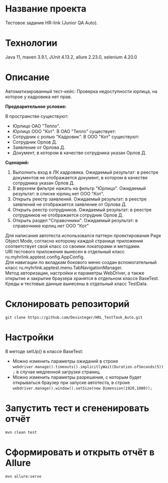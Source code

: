 # Название проекта

Тестовое задание HR-link (Junior QA Auto).

# Технологии

Java 11, maven 3.9.1, JUnit 4.13.2, allure 2.23.0, selenium 4.20.0

# Описание

Автоматизированный тест-кейс: Проверка недоступности юрлица, на которое у кадровика нет прав.

**Предварительное условие:**

В пространстве существуют:
* Юрлицо ОАО "Тепло".
* Юрлицо ООО "Кот".
В ОАО "Тепло" существует:
* Сотрудник с ролью "Кадровик".
В ООО "Кот" существуют:
* Сотрудник Орлов Д.
* Заявление от Орлова Д.
* Документ, в котором в качестве сотрудника указан Орлов Д.

**Сценарий:**

1. Выполнить вход в ЛК кадровика.
   Ожидаемый результат: в реестре документов не отображается документ, в котором в качестве сотрудника указан Орлов Д.
2. В верхнем фильтре нажать на фильтр "Юрлицо".
   Ожидаемый результат: в списке юрлиц нет ООО "Кот".
3. Открыть реестр заявлений.
   Ожидаемый результат: в реестре заявлений не отображается заявление от Орлова Д.
4. Открыть реестр сотрудников.
   Ожидаемый результат: в реестре сотрудников не отображается сотрудник Орлов Д.
5. Открыть раздел "Справочники".
   Ожидаемый результат: в справочнике юрлиц нет ООО "Кот"

  Для написания автотеста использовался паттерн проектирования Page Object Mode, согласно которому каждой странице приложения соответствует свой класс со своими локаторами и методами.  
  URI тестового приложения вынесен в отдельный класс ru.myhrlink.apptest.config.AppConfig.  
  Для навигации по вкладкам бокового меню создан вспомогательный класс ru.myhrlink.apptest.menu.TabNavigationManager.  
  Метод авторизации, настройки и параметры WebDriver, а также открытие и закрытие браузера хранятся в отдельном классе BaseTest.  
  Креды и тестовые данные вынесены в отдельный класс TestData.

# Склонировать репозиторий
`git clone https://github.com/Desinteger/HRL_TestTask_Auto.git`

# Настройки

В методе setUp() в классе BaseTest:
- Можно изменить параметры ожиданий в строке `webdriver.manage().timeouts().implicitlyWait(Duration.ofSeconds(5));` в случае медленной загрузки страниц.
- Можно изменить параметры разрешения, с которым будет открываться браузер при запуске автотеста, в строке `webdriver.manage().window().setSize(new Dimension(1920,1080));`

# Запустить тест и сгененировать отчёт

`mvn clean test`

# Сформировать и открыть отчёт в Allure

`mvn allure:serve`
